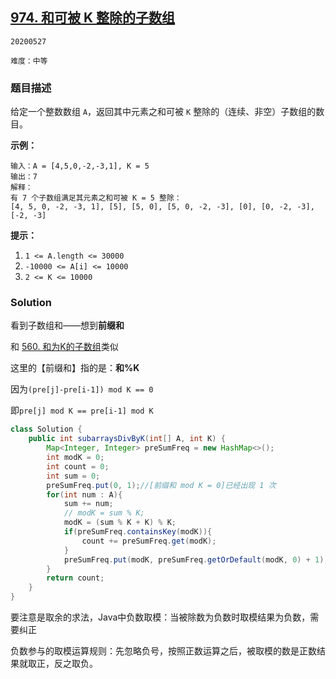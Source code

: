 ## [974. 和可被 K 整除的子数组](https://leetcode-cn.com/problems/subarray-sums-divisible-by-k/)

`20200527`

`难度：中等`

### 题目描述

给定一个整数数组 `A`，返回其中元素之和可被 `K` 整除的（连续、非空）子数组的数目。

**示例：**

```
输入：A = [4,5,0,-2,-3,1], K = 5
输出：7
解释：
有 7 个子数组满足其元素之和可被 K = 5 整除：
[4, 5, 0, -2, -3, 1], [5], [5, 0], [5, 0, -2, -3], [0], [0, -2, -3], [-2, -3]
```

**提示：**

1. `1 <= A.length <= 30000`
2. `-10000 <= A[i] <= 10000`
3. `2 <= K <= 10000`

### Solution

看到子数组和——想到**前缀和**

和 [560. 和为K的子数组](https://leetcode-cn.com/problems/subarray-sum-equals-k/)类似

这里的【前缀和】指的是：**和%K**

因为`(pre[j]-pre[i-1]) mod K == 0`

即`pre[j] mod K == pre[i-1] mod K`

```java
class Solution {
    public int subarraysDivByK(int[] A, int K) {
        Map<Integer, Integer> preSumFreq = new HashMap<>();
        int modK = 0;
        int count = 0;
        int sum = 0;
        preSumFreq.put(0, 1);//[前缀和 mod K = 0]已经出现 1 次
        for(int num : A){
            sum += num;
            // modK = sum % K;
            modK = (sum % K + K) % K;
            if(preSumFreq.containsKey(modK)){
                count += preSumFreq.get(modK);
            }
            preSumFreq.put(modK, preSumFreq.getOrDefault(modK, 0) + 1);
        }
        return count;
    }
}
```

要注意是取余的求法，Java中负数取模：当被除数为负数时取模结果为负数，需要纠正

负数参与的取模运算规则：先忽略负号，按照正数运算之后，被取模的数是正数结果就取正，反之取负。